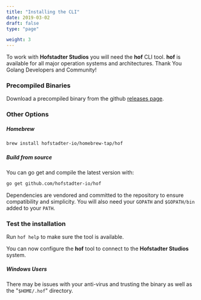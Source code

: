 ```yaml
---
title: "Installing the CLI"
date: 2019-03-02
draft: false
type: "page"

weight: 3
---
```


To work with __Hofstadter Studios__ you will need the __hof__ CLI tool.
__hof__ is available for all major operation systems
and architectures. Thank You Golang Developers and Community!

### Precompiled Binaries

Download a precompiled binary from the github
[releases page](https://github.com/hofstadter-io/hof/releases).

### Other Options

##### Homebrew

```sh
brew install hofstadter-io/homebrew-tap/hof
```

##### Build from source

You can go get and compile the latest version with:

```sh
go get github.com/hofstadter-io/hof
```

Dependencies are vendored and committed to the repository
to ensure compatibility and simplicity.
You will also need your `GOPATH` and `$GOPATH/bin`
added to your `PATH`.

### Test the installation

Run `hof help` to make sure the tool is available.

You can now configure the __hof__ tool to connect to the
__Hofstadter Studios__ system.

##### Windows Users

There may be issues with your anti-virus and
trusting the binary as well as the "`$HOME/.hof`" directory.

